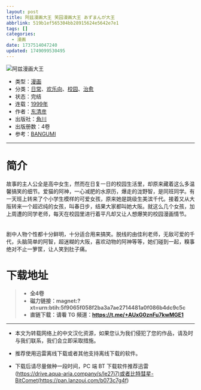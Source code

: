 ```yaml
---
layout: post
title: 阿兹漫画大王 笑园漫画大王 あずまんが大王
abbrlink: 519b1ef565304bb28915624e5642e7e1
tags: []
categories:
  - 漫画
date: 1737514047240
updated: 1749099530495
---
```


![阿兹漫画大王](https://ipfs.io/ipfs/QmW1XtXSRLAQ1NSbHqCAKxhb5BezAChtkG2BZnNbCisHtt?filename=%E9%98%BF%E5%85%B9%E6%BC%AB%E7%94%BB%E5%A4%A7%E7%8E%8B.jpg)

- 类型：[漫画](/index.php/category/漫画)
- 分类：[日常](/index.php/category/日常)、[欢乐向](/index.php/category/欢乐向)、[校园](/index.php/category/校园)、[治愈](/index.php/category/治愈)
- 状态：完结
- 连载：[1999年](/index.php/category/1999年)
- 作者：[东清彦](/index.php/category/东清彦)
- 出版社：[角川](/index.php/category/角川)
- 出版册数：4卷
- 参考：[BANGUMI](https://bangumi.tv/subject/30600)

***

# 简介

故事的主人公全是高中女生，然而在日复一日的校园生活里，却原来藏着这么多温馨搞笑的细节。爱猫的阿神，一心减肥的水原历，爆走的泷野智，是同班同学。有一天班上转来了个小学生模样的可爱女孩，原来她是跳级生美滨千代。接着又从大阪转来一个超迟纯的女孩，叫春日步，结果大家都叫她大阪。就这么几个女孩，加上周遭的同学老师，每天在校园里进行着平凡却又让人想爆笑的校园漫画情节。 　

剧中人物个性都十分鲜明，十分适合用来搞笑。脱线的由佳利老师，无敌可爱的千代，头脑简单的阿智，超迷糊的大阪，喜欢动物的阿神等等，她们碰到一起，糗事绝对不止一箩筐，让人笑到肚子痛。

# 下载地址

> - **全4卷**
> - **磁力链接：magnet:?xt=urn:btih:5f9065f058f2ba3a7ae2714481a0f086b4dc9c5c**
> - **直链下载：请看 TG 频道：<https://t.me/+AUxG0znFu7kwMGE1>**

***

- 本文为转载网络上的中文汉化资源，如果您认为我们侵犯了您的作品，请及时与我们联系，我们会立即采取措施。

- 推荐使用迅雷离线下载或者其他支持离线下载的软件。

- 下载后请尽量做种一段时间，PC 端 BT 下载软件推荐迅雷(<https://drive.aqua-aria.company/s/le27j7)或者比特彗星-BitComet(https://pan.lanzouj.com/b073c7g4f>)

